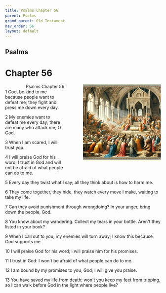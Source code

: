 ```yaml
---
title: Psalms Chapter 56
parent: Psalms
grand_parent: Old Testament
nav_order: 56
layout: default
---
```


## Psalms

# Chapter 56

<div style="clear: both; text-align: right;">
    <div style="max-width: 50%; height: auto; float: right; margin: 0 0 10px 10px; padding-left: 10%;">
        <img src="/assets/Image/Psalms/500/56.jpg" alt="Psalms Chapter 56" class="chapter-image">
    </div>
    <figcaption style="font-size: 14px; text-align: right;">Psalms Chapter 56</figcaption>
</div>
1 God, be kind to me because people want to defeat me; they fight and press me down every day.

2 My enemies want to defeat me every day; there are many who attack me, O God.

3 When I am scared, I will trust you.

4 I will praise God for his word; I trust in God and will not be afraid of what people can do to me.

5 Every day they twist what I say; all they think about is how to harm me.

6 They come together, they hide, they watch every move I make, waiting to take my life.

7 Can they avoid punishment through wrongdoing? In your anger, bring down the people, God.

8 You know about my wandering. Collect my tears in your bottle. Aren't they listed in your book?

9 When I call out to you, my enemies will turn away; I know this because God supports me.

10 I will praise God for his word; I will praise him for his promises.

11 I trust in God: I won't be afraid of what people can do to me.

12 I am bound by my promises to you, God; I will give you praise.

13 You have saved my life from death; won't you keep my feet from tripping, so I can walk before God in the light where people live?


